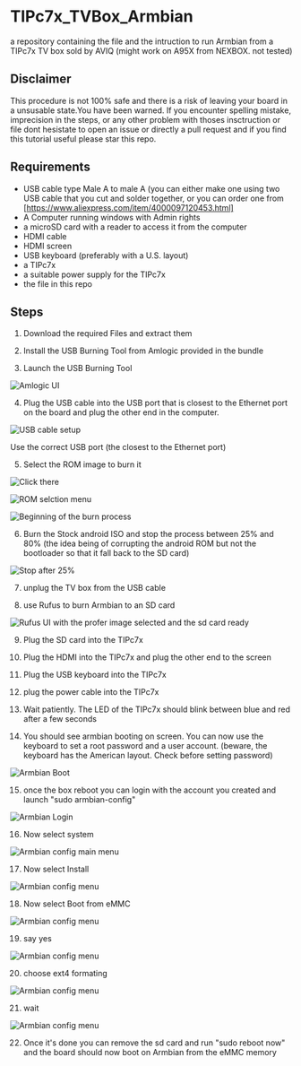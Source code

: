 # TIPc7x_TVBox_Armbian
a repository containing the file and the intruction to run Armbian from a TIPc7x TV box sold by AVIQ (might work on A95X from NEXBOX. not tested)

## Disclaimer

This procedure is not 100% safe and there is a risk of leaving your board in a unsusable state.You have been warned.
If you encounter spelling mistake, imprecision in the steps, or any other problem with thoses insctruction or file dont hesistate to open an issue or directly a pull request and if you find this tutorial useful please star this repo.

## Requirements

* USB cable type Male A to male A (you can either make one using two USB cable that you cut and solder together, or you can order one from [https://www.aliexpress.com/item/4000097120453.html]
* A Computer running windows with Admin rights
* a microSD card with a reader to access it from the computer
* HDMI cable
* HDMI screen
* USB keyboard (preferably with a U.S. layout)
* a TIPc7x
* a suitable power supply for the TIPc7x
* the file in this repo

## Steps

1) Download the required Files and extract them

2) Install the USB Burning Tool from Amlogic provided in the bundle

3) Launch the USB Burning Tool

![Amlogic UI](https://github.com/nathmo/TIPc7x_TVBox_Armbian/blob/main/Pictures/AmlogicBoot.jpg)

4) Plug the USB cable into the USB port that is closest to the Ethernet port on the board and plug the other end in the computer.

![USB cable setup](https://github.com/nathmo/TIPc7x_TVBox_Armbian/blob/main/Pictures/USBCableSetup.jpg)

Use the correct USB port (the closest to the Ethernet port)

5) Select the ROM image to burn it

![Click there](https://github.com/nathmo/TIPc7x_TVBox_Armbian/blob/main/Pictures/AmlogicImportImage.jpg)

![ROM selction menu](https://github.com/nathmo/TIPc7x_TVBox_Armbian/blob/main/Pictures/AmlogicROMSelection.jpg)

![Beginning of the burn process](https://github.com/nathmo/TIPc7x_TVBox_Armbian/blob/main/Pictures/AmlogicBurnStockAndroidBeginning.jpg)

6) Burn the Stock android ISO and stop the process between 25% and 80% (the idea being of corrupting the android ROM but not the bootloader so that it fall back to the SD card)

![Stop after 25%](https://github.com/nathmo/TIPc7x_TVBox_Armbian/blob/main/Pictures/AMLogicBurnStopCorruptFallback.jpg)

7) unplug the TV box from the USB cable

8) use Rufus to burn Armbian to an SD card

![Rufus UI with the profer image selected and the sd card ready](https://github.com/nathmo/TIPc7x_TVBox_Armbian/blob/main/Pictures/RufusReady.jpg)

9) Plug the SD card into the TIPc7x

10) Plug the HDMI into the TIPc7x and plug the other end to the screen

11) Plug the USB keyboard into the TIPc7x

12) plug the power cable into the TIPc7x

13) Wait patiently. The LED of the TIPc7x should blink between blue and red after a few seconds

14) You should see armbian booting on screen. You can now use the keyboard to set a root password and a user account. (beware, the keyboard has the American layout. Check before setting password)

![Armbian Boot](https://github.com/nathmo/TIPc7x_TVBox_Armbian/blob/main/Pictures/ArmbianBootingHDMIScreen.jpg)

15) once the box reboot you can login with the account you created and launch "sudo armbian-config"

![Armbian Login](https://github.com/nathmo/TIPc7x_TVBox_Armbian/blob/main/Pictures/ArmbianInstalleMMC.png)

16) Now select system 

![Armbian config main menu](https://github.com/nathmo/TIPc7x_TVBox_Armbian/blob/main/Pictures/ArmbianeMMC2.png)

17) Now select Install 

![Armbian config menu](https://github.com/nathmo/TIPc7x_TVBox_Armbian/blob/main/Pictures/ArmbaineMMC3.png)

18) Now select Boot from eMMC

![Armbian config menu](https://github.com/nathmo/TIPc7x_TVBox_Armbian/blob/main/Pictures/ArmbianeMMC5.png)

19) say yes

![Armbian config menu](https://github.com/nathmo/TIPc7x_TVBox_Armbian/blob/main/Pictures/ArmbianeMMC7.png)

20) choose ext4 formating

![Armbian config menu](https://github.com/nathmo/TIPc7x_TVBox_Armbian/blob/main/Pictures/ArmbaineMMC8.png)

21) wait

![Armbian config menu](https://github.com/nathmo/TIPc7x_TVBox_Armbian/blob/main/Pictures/ArmbianeMMC9.png)

22) Once it's done you can remove the sd card and run "sudo reboot now" and the board should now boot on Armbian from the eMMC memory
